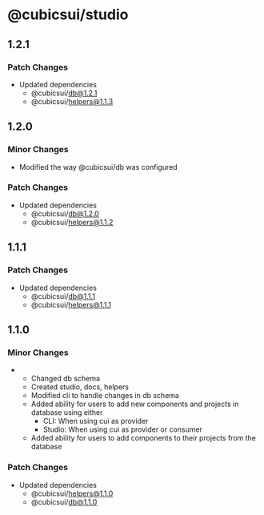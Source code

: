 # @cubicsui/studio

## 1.2.1

### Patch Changes

- Updated dependencies
  - @cubicsui/db@1.2.1
  - @cubicsui/helpers@1.1.3

## 1.2.0

### Minor Changes

- Modified the way @cubicsui/db was configured

### Patch Changes

- Updated dependencies
  - @cubicsui/db@1.2.0
  - @cubicsui/helpers@1.1.2

## 1.1.1

### Patch Changes

- Updated dependencies
  - @cubicsui/db@1.1.1
  - @cubicsui/helpers@1.1.1

## 1.1.0

### Minor Changes

- - Changed db schema
  - Created studio, docs, helpers
  - Modified cli to handle changes in db schema
  - Added ability for users to add new components and projects in database using either
    - CLI: When using cui as provider
    - Studio: When using cui as provider or consumer
  - Added ability for users to add components to their projects from the database

### Patch Changes

- Updated dependencies
  - @cubicsui/helpers@1.1.0
  - @cubicsui/db@1.1.0
